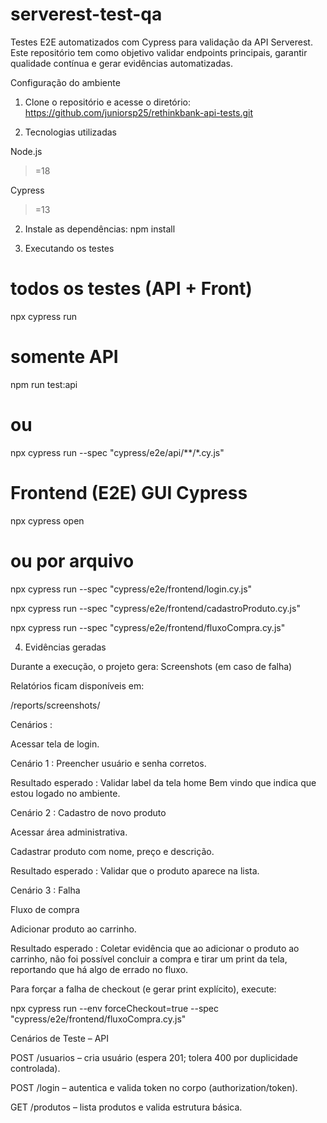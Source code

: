 # serverest-test-qa

Testes E2E automatizados com Cypress para validação da API Serverest.
Este repositório tem como objetivo validar endpoints principais, garantir qualidade contínua e gerar evidências automatizadas.

Configuração do ambiente
1. Clone o repositório e acesse o diretório:
   https://github.com/juniorsp25/rethinkbank-api-tests.git

3. Tecnologias utilizadas

Node.js
 >=18

Cypress
 >=13


2. Instale as dependências:
npm install

3. Executando os testes

# todos os testes (API + Front)
npx cypress run

# somente API
npm run test:api
# ou
npx cypress run --spec "cypress/e2e/api/**/*.cy.js"

# Frontend (E2E) GUI Cypress
npx cypress open

# ou por arquivo
npx cypress run --spec "cypress/e2e/frontend/login.cy.js"

npx cypress run --spec "cypress/e2e/frontend/cadastroProduto.cy.js"

npx cypress run --spec "cypress/e2e/frontend/fluxoCompra.cy.js"

4. Evidências geradas

Durante a execução, o projeto gera:
Screenshots (em caso de falha)

Relatórios ficam disponíveis em:

/reports/screenshots/

Cenários :

Acessar tela de login.

Cenário 1 :
Preencher usuário e senha corretos.

Resultado esperado : Validar label da tela home Bem vindo que indica que estou logado no ambiente.

Cenário 2 :
Cadastro de novo produto

Acessar área administrativa.

Cadastrar produto com nome, preço e descrição.

Resultado esperado : Validar que o produto aparece na lista.

Cenário 3 : Falha

Fluxo de compra

Adicionar produto ao carrinho.

Resultado esperado : Coletar evidência que ao adicionar o produto ao carrinho, não foi possível concluir a compra
e tirar um print da tela, reportando que há algo de errado no fluxo.

Para forçar a falha de checkout (e gerar print explícito), execute:

npx cypress run --env forceCheckout=true --spec "cypress/e2e/frontend/fluxoCompra.cy.js"



Cenários de Teste – API

POST /usuarios – cria usuário (espera 201; tolera 400 por duplicidade controlada).

POST /login – autentica e valida token no corpo (authorization/token).

GET /produtos – lista produtos e valida estrutura básica.











 


